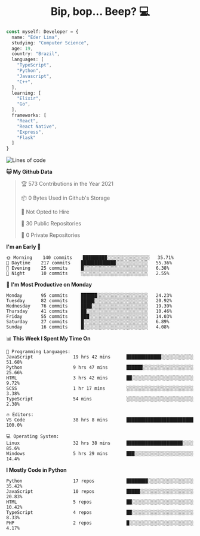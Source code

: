 <h1 align="center">Bip, bop... Beep? 💻</h1>

```Typescript
const myself: Developer = {
  name: "Eder Lima",
  studying: "Computer Science",
  age: 19,
  country: "Brazil",
  languages: [
    "TypeScript",
    "Python",
    "Javascript",
    "C++",
  ],
  learning: [
    "Elixir",
    "Go",
  ],
  frameworks: [
    "React",
    "React Native",
    "Express",
    "Flask"
  ]
}

```

<!--START_SECTION:waka-->
![Lines of code](https://img.shields.io/badge/From%20Hello%20World%20I%27ve%20Written-81949%20lines%20of%20code-blue)

**🐱 My Github Data** 

> 🏆 573 Contributions in the Year 2021
 > 
> 📦 0 Bytes Used in Github's Storage 
 > 
> 🚫 Not Opted to Hire
 > 
> 📜 30 Public Repositories 
 > 
> 🔑 0 Private Repositories  
 > 
**I'm an Early 🐤** 

```text
🌞 Morning    140 commits    █████████░░░░░░░░░░░░░░░░   35.71% 
🌆 Daytime    217 commits    █████████████░░░░░░░░░░░░   55.36% 
🌃 Evening    25 commits     █░░░░░░░░░░░░░░░░░░░░░░░░   6.38% 
🌙 Night      10 commits     ░░░░░░░░░░░░░░░░░░░░░░░░░   2.55%

```
📅 **I'm Most Productive on Monday** 

```text
Monday       95 commits     ██████░░░░░░░░░░░░░░░░░░░   24.23% 
Tuesday      82 commits     █████░░░░░░░░░░░░░░░░░░░░   20.92% 
Wednesday    76 commits     ████░░░░░░░░░░░░░░░░░░░░░   19.39% 
Thursday     41 commits     ██░░░░░░░░░░░░░░░░░░░░░░░   10.46% 
Friday       55 commits     ███░░░░░░░░░░░░░░░░░░░░░░   14.03% 
Saturday     27 commits     █░░░░░░░░░░░░░░░░░░░░░░░░   6.89% 
Sunday       16 commits     █░░░░░░░░░░░░░░░░░░░░░░░░   4.08%

```


📊 **This Week I Spent My Time On** 

```text
💬 Programming Languages: 
JavaScript               19 hrs 42 mins      █████████████░░░░░░░░░░░░   51.68% 
Python                   9 hrs 47 mins       ██████░░░░░░░░░░░░░░░░░░░   25.66% 
HTML                     3 hrs 42 mins       ██░░░░░░░░░░░░░░░░░░░░░░░   9.72% 
SCSS                     1 hr 17 mins        ░░░░░░░░░░░░░░░░░░░░░░░░░   3.38% 
TypeScript               54 mins             ░░░░░░░░░░░░░░░░░░░░░░░░░   2.38%

🔥 Editors: 
VS Code                  38 hrs 8 mins       █████████████████████████   100.0%

💻 Operating System: 
Linux                    32 hrs 38 mins      █████████████████████░░░░   85.6% 
Windows                  5 hrs 29 mins       ███░░░░░░░░░░░░░░░░░░░░░░   14.4%

```

**I Mostly Code in Python** 

```text
Python                   17 repos            ████████░░░░░░░░░░░░░░░░░   35.42% 
JavaScript               10 repos            █████░░░░░░░░░░░░░░░░░░░░   20.83% 
HTML                     5 repos             ██░░░░░░░░░░░░░░░░░░░░░░░   10.42% 
TypeScript               4 repos             ██░░░░░░░░░░░░░░░░░░░░░░░   8.33% 
PHP                      2 repos             █░░░░░░░░░░░░░░░░░░░░░░░░   4.17%

```



<!--END_SECTION:waka-->
